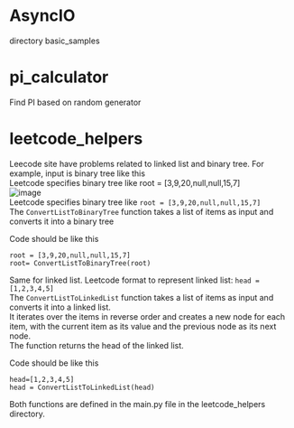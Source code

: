 # AsyncIO  
directory basic_samples  

# pi_calculator  
Find PI based on random generator  

# leetcode_helpers  
Leecode site have problems related to linked list and binary tree.
For example, input is binary tree like this  
Leetcode specifies binary tree like root = [3,9,20,null,null,15,7]  
![image](https://github.com/sva7777/learning_python/assets/102506105/74367451-e583-401b-a6c5-42f625755cad)  
Leetcode specifies binary tree like `root = [3,9,20,null,null,15,7]`  
The `ConvertListToBinaryTree` function takes a list of items as input and converts it into a binary tree  

Code should be like this  
```
root = [3,9,20,null,null,15,7]  
root= ConvertListToBinaryTree(root)  
```

Same for linked list. 
Leetcode format to represent linked list: `head = [1,2,3,4,5]`  
The `ConvertListToLinkedList` function takes a list of items as input and converts it into a linked list.  
It iterates over the items in reverse order and creates a new node for each item, with the current item as its value and the previous node as its next node.  
The function returns the head of the linked list.  

Code should be like this  
```
head=[1,2,3,4,5]  
head = ConvertListToLinkedList(head)
```

Both functions are defined in the main.py file in the leetcode_helpers directory.  

